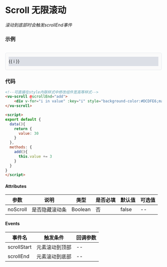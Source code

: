 # Scroll 无限滚动

*滚动到底部时会触发scrollEnd事件*

### 示例

<br>
<div style="border:1px solid #e4e7ed;border-radius:5px;padding:10px;background-color:#FAFAFA;">
    <vu-scroll @scrollEnd="add">
       <div v-for="i in value" :key="i" style="background-color:#DCDFE6;margin: 2px 0;line-height:30px;">{{ i }}</div>
    </vu-scroll>
</div>

<script>
export default {
  data(){
    return {
      value: 30
    }
  },
  methods: {
    add(){
      this.value += 3
    }
  }
}
</script>

### 代码
```html
<!--可直接在style内联样式中修改组件宽高等样式-->
<vu-scroll @scrollEnd="add">
    <div v-for="i in value" :key="i" style="background-color:#DCDFE6;margin: 2px 0;line-height:30px;">{{ i }}</div>
</vu-scroll>

<script>
export default {
  data(){
    return {
      value: 30
    }
  },
  methods: {
    add(){
      this.value += 3
    }
  }
}
</script>
```

#### Attributes
| 参数 | 说明 | 类型 | 是否必填 | 默认值 | 可选值 |
| ---  | --- | ---  | ---      | ---   | ---   |
| noScroll | 是否隐藏滚动条 | Boolean | 否 | false | -- |


#### Events
| 事件名 | 触发条件 | 回调参数 |
|  ---  | ---  | ---  | 
| scrollStart | 元素滚动到顶部 | -- |
| scrollEnd | 元素滚动到底部 | -- |